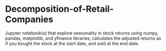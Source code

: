 # Decomposition-of-Retail-Companies
Jupyter notebook(s) that explore seasonality in stock returns using numpy, pandas, matplotlib, and yfinance libraries; calculates the adjusted returns as if you bought the stock at the start date, and sold at the end date. 
